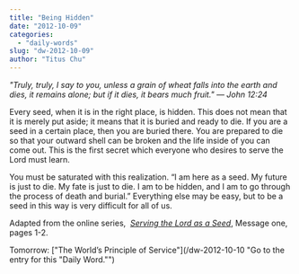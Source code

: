 ```yaml
---
title: "Being Hidden"
date: "2012-10-09"
categories: 
  - "daily-words"
slug: "dw-2012-10-09"
author: "Titus Chu"
---
```


_"_Truly, truly, I say to you, unless a grain of wheat falls into the earth and dies, it remains alone; but if it dies, it bears much fruit."_ — John 12:24_

Every seed, when it is in the right place, is hidden. This does not mean that it is merely put aside; it means that it is buried and ready to die. If you are a seed in a certain place, then you are buried there. You are prepared to die so that your outward shell can be broken and the life inside of you can come out. This is the first secret which everyone who desires to serve the Lord must learn.

You must be saturated with this realization. “I am here as a seed. My future is just to die. My fate is just to die. I am to be hidden, and I am to go through the process of death and burial.” Everything else may be easy, but to be a seed in this way is very difficult for all of us.

Adapted from the online series,  _[Serving the Lord as a Seed](/articles-serving-0007 "Go to the listing for this series of articles.")_, Message one, pages 1-2.

Tomorrow: ["The World’s Principle of Service"](/dw-2012-10-10 "Go to the entry for this "Daily Word."")
